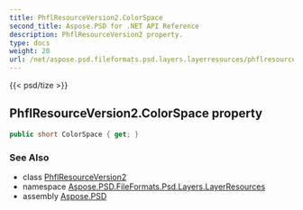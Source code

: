 ```yaml
---
title: PhflResourceVersion2.ColorSpace
second_title: Aspose.PSD for .NET API Reference
description: PhflResourceVersion2 property. 
type: docs
weight: 20
url: /net/aspose.psd.fileformats.psd.layers.layerresources/phflresourceversion2/colorspace/
---
```

{{< psd/tize >}}
## PhflResourceVersion2.ColorSpace property

```csharp
public short ColorSpace { get; }
```

### See Also

* class [PhflResourceVersion2](../)
* namespace [Aspose.PSD.FileFormats.Psd.Layers.LayerResources](../../phflresourceversion2/)
* assembly [Aspose.PSD](../../../)


